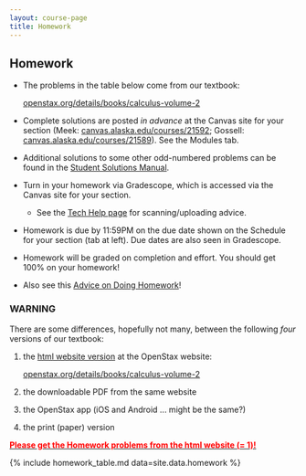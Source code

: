 ```yaml
---
layout: course-page
title: Homework
---
```


## Homework

  * The problems in the table below come from our textbook:

    [openstax.org/details/books/calculus-volume-2](https://openstax.org/details/books/calculus-volume-2)

  * Complete solutions are posted _in advance_ at the Canvas site for
    your section (Meek:
    [canvas.alaska.edu/courses/21592](https://canvas.alaska.edu/courses/21592);
    Gossell:
    [canvas.alaska.edu/courses/21589](https://canvas.alaska.edu/courses/21589)).
    See the Modules tab.
  * Additional solutions to some other odd-numbered problems can be found in the [Student Solutions Manual](https://openstax.org/details/books/calculus-volume-2?Student%20resources).
  * Turn in your homework via Gradescope, which is accessed via the Canvas site for your section.
    * See the [Tech Help page](techHelp.html) for scanning/uploading advice.
  * Homework is due by 11:59PM on the due date shown on the Schedule for your section (tab at left).  Due dates are also seen in Gradescope.
  * Homework will be graded on completion and effort.  You should get 100% on your homework!
  * Also see this [Advice on Doing Homework](hw-advice.html)!

### WARNING

There are some differences, hopefully not many, between the following *four* versions of our textbook:
  1. the [html website version](https://openstax.org/details/books/calculus-volume-2) at the OpenStax website:

      [openstax.org/details/books/calculus-volume-2](https://openstax.org/details/books/calculus-volume-2)

  2. the downloadable PDF from the same website
  3. the OpenStax app (iOS and Android ... might be the same?)
  4. the print (paper) version

[<span style="font-weight: bold; color: red;">Please get the Homework problems from the html website (= 1)!</span>](https://openstax.org/details/books/calculus-volume-2)

{% include homework_table.md  data=site.data.homework %}

<div style="padding-bottom: 40px"></div>
